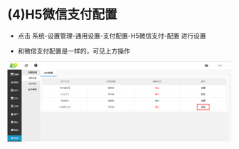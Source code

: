 # (4)H5微信支付配置

*   点击 系统-设置管理-通用设置-支付配置-H5微信支付-配置 进行设置

*   和微信支付配置是一样的，可见上方操作

![](images/screenshot_1554803333163.jpg)

